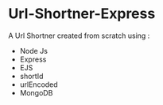 # Url-Shortner-Express

A Url Shortner created from scratch using :

- Node Js
- Express
- EJS
- shortId
- urlEncoded
- MongoDB
